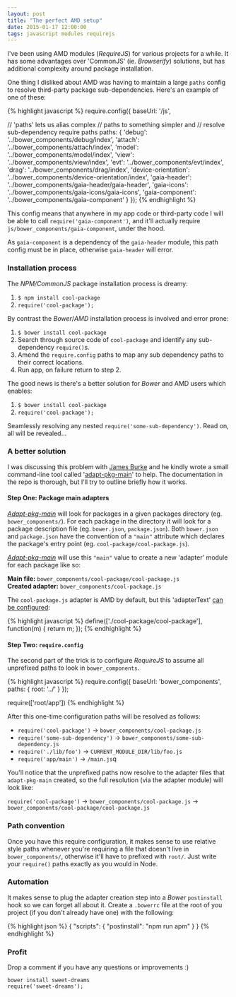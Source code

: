 ```yaml
---
layout: post
title: "The perfect AMD setup"
date: 2015-01-17 12:00:00
tags: javascript modules requirejs
---
```


I've been using AMD modules (*RequireJS*) for various projects for a while. It has some advantages over 'CommonJS' (ie. *Browserify*) solutions, but has additional complexity around package installation.

One thing I disliked about AMD was having to maintain a large `paths` config to resolve third-party package sub-dependencies. Here's an example of one of these:

{% highlight javascript %}
require.config({
  baseUrl: '/js',

  // 'paths' lets us alias complex
  // paths to something simpler and
  // resolve sub-dependency require paths
  paths: {
    'debug': '../bower_components/debug/index',
    'attach': '../bower_components/attach/index',
    'model': '../bower_components/model/index',
    'view': '../bower_components/view/index',
    'evt': '../bower_components/evt/index',
    'drag': '../bower_components/drag/index',
    'device-orientation': '../bower_components/device-orientation/index',
    'gaia-header': '../bower_components/gaia-header/gaia-header',
    'gaia-icons': '../bower_components/gaia-icons/gaia-icons',
    'gaia-component': '../bower_components/gaia-component'
  }
});
{% endhighlight %}

This config means that anywhere in my app code or third-party code I will be able to call `require('gaia-component')`, and it'll actually require `js/bower_components/gaia-component`, under the hood.

As `gaia-component` is a dependency of the `gaia-header` module, this path config must be in place, otherwise `gaia-header` will error.

### Installation process

The *NPM/CommonJS* package installation process is dreamy:

1. `$ npm install cool-package`
2. `require('cool-package');`

By contrast the *Bower*/*AMD* installation process is involved and error prone:

1. `$ bower install cool-package`
2. Search through source code of `cool-package` and identify any sub-dependency `require()`s.
3. Amend the `require.config` paths to map any sub dependency paths to their correct locations.
4. Run app, on failure return to step 2.

The good news is there's a better solution for *Bower* and AMD users which enables:

1. `$ bower install cool-package`
2. `require('cool-package');`

Seamlessly resolving any nested `require('some-sub-dependency')`. Read on, all will be revealed...

### A better solution

I was discussing this problem with [James Burke](http://twitter.com/jrburke) and he kindly wrote a small command-line tool called '[adapt-pkg-main](http://github.com/jrburke/adapt-pkg-main)' to help. The documentation in the repo is thorough, but I'll try to outline briefly how it works.

#### Step One: Package main adapters

[*Adapt-pkg-main*](http://github.com/jrburke/adapt-pkg-main) will look for packages in a given packages directory (eg. `bower_components/`). For each package in the directory it will look for a package description file (eg. `bower.json`, `package.json`). Both `bower.json` and `package.json` have the convention of a `"main"` attribute which declares the package's entry point (eg. `cool-package/cool-package.js`).

[*Adapt-pkg-main*](http://github.com/jrburke/adapt-pkg-main) will use this `"main"` value to create a new 'adapter' module for each package like so:

**Main file:** `bower_components/cool-package/cool-package.js`<br/>
**Created adapter:** `bower_components/cool-package.js`

The `cool-package.js` adapter is AMD by default, but this 'adapterText' [can be configured](https://github.com/jrburke/adapt-pkg-main#options):

{% highlight javascript %}
define(['./cool-package/cool-package'], function(m) { return m; });
{% endhighlight %}

#### Step Two: `require.config`

The second part of the trick is to configure *RequireJS* to assume all unprefixed paths to look in `bower_components`.

{% highlight javascript %}
require.config({
  baseUrl: 'bower_components',
  paths: { root: '../' }
});

require(['root/app'])
{% endhighlight %}

After this one-time configuration paths will be resolved as follows:

- `require('cool-package')` -> `bower_components/cool-package.js`
- `require('some-sub-dependency')` -> `bower_components/some-sub-dependency.js`
- `require('./lib/foo')` -> `CURRENT_MODULE_DIR/lib/foo.js`
- `require('app/main')` -> `/main.js`q

You'll notice that the unprefixed paths now resolve to the adapter files that `adapt-pkg-main` created, so the full resolution (via the adapter module) will look like:

`require('cool-package')` -> `bower_components/cool-package.js` -> `bower_components/cool-package/cool-package.js`

### Path convention

Once you have this require configuration, it makes sense to use relative style paths whenever you're requiring a file that doesn't live in `bower_components/`, otherwise it'll have to prefixed with `root/`. Just write your `require()` paths exactly as you would in Node.

### Automation

It makes sense to plug the adapter creation step into a *Bower* `postinstall` hook so we can forget all about it. Create a `.bowerrc` file at the root of you project (if you don't already have one) with the following:

{% highlight json %}
{
  "scripts": {
    "postinstall": "npm run apm"
  }
}
{% endhighlight %}

### Profit

Drop a comment if you have any questions or improvements :)

`bower install sweet-dreams`<br/>
`require('sweet-dreams');`
